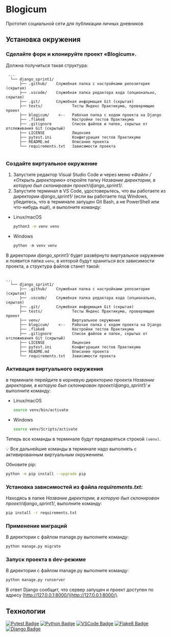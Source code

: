 # Blogicum

Прототип социальной сети для публикации личных дневников 

## Установка окружения 
### Сделайте форк и клонируйте проект «Blogicum».

Должна получиться такая структура:

```
 ...
  └── django_sprint1/
      ├── .github/    Служебная папка с настройками репозитория (скрытая)   
      ├── .vscode/    Служебная папка редактора кода (опционально, скрытая)
      ├── .git/       Служебная информация Git (скрытая)
      ├── tests/             Тесты Яндекс Практикума, проверяющие проект
      ├── blogicum/    <--   Рабочая папка с кодом проекта на Django
      ├── .flake8            Настройки тестов Практикума     
      ├── .gitignore         Список файлов и папок, скрытых от отслеживания Git (скрытый) 
      ├── LICENSE            Лицензия   
      ├── pytest.ini         Конфигурация тестов Практикума
      ├── README.md          Описание проекта 
      └── requirements.txt   Зависимости проекта
 
```

### Создайте виртуальное окружение

1. Запустите редактор Visual Studio Code и через меню «*Файл» / «Открыть директорию»* откройте папку *Название директории, в которую был склонирован проект/django_sprint1/*. 
2. Запустите терминал в VS Code, удостоверьтесь, что вы работаете из директории *django_sprint1/* (если вы работаете под Windows, убедитесь, что в терминале запущен Git Bash, а не PowerShell или что-нибудь ещё), и выполните команду:
- Linux/macOS
    
    ```bash
    python3 -m venv venv
    ```
    
- Windows
    
    ```python
    python -m venv venv
    ```
   
В директории *django_sprint1/* будет развёрнуто виртуальное окружение и появится папка `venv`, в которой будут храниться все зависимости проекта, а структура файлов станет такой:

```

...
  └── django_sprint1/
      ├── .github/    Служебная папка с настройками репозитория (скрытая)   
      ├── .vscode/    Служебная папка редактора кода (опционально, скрытая)
      ├── .git/       Служебная информация Git (скрытая)
      ├── tests/             Тесты Яндекс Практикума, проверяющие проект
      ├── venv/              Виртуальное окружение
      ├── blogicum/    <--   Рабочая папка с кодом проекта на Django
      ├── .flake8            Настройки тестов Практикума     
      ├── .gitignore         Список файлов и папок, скрытых от отслеживания Git (скрытый) 
      ├── LICENSE            Лицензия   
      ├── pytest.ini         Конфигурация тестов Практикума
      ├── README.md          Описание проекта 
      └── requirements.txt   Зависимости проекта
```

### Активация виртуального окружения
в терминале перейдите в корневую директорию проекта *Название директории, в которую был склонирован проект/django_sprint1/* и выполните команду:
- Linux/macOS
    
    ```bash
    source venv/bin/activate
    ```
    
- Windows
    
    ```bash
    source venv/Scripts/activate
    ```
    

Теперь все команды в терминале будут предваряться строкой `(venv)`.

💡 Все дальнейшие команды в терминале надо выполнять с активированным виртуальным окружением.

Обновите pip:

```bash
python -m pip install --upgrade pip
```

### Установка зависимостей из файла *requirements.txt*:
Находясь в папке *Название директории, в которую был склонирован проект/django_sprint1/*, выполните команду:

```bash
pip install -r requirements.txt
```

### Применение миграций

    
В директории с файлом manage.py выполните команду: 

```bash
python manage.py migrate
```

### Запуск проекта в dev-режиме

    
В директории с файлом manage.py выполните команду: 

```bash
python manage.py runserver
```

В ответ Django сообщит, что сервер запущен и проект доступен по адресу [http://127.0.0.1:8000/](http://127.0.0.1:8000/). 

## Технологии
[![Pytest Badge](https://img.shields.io/badge/-Python-blue?style=for-the-badge&labelColor=black&logo=python&logoColor=e535ab)](#)
[![Python Badge](https://img.shields.io/badge/-Python-blue?style=for-the-badge&labelColor=black&logo=python&logoColor=ffff00)](#)
[![VSCode Badge](https://img.shields.io/badge/-VSCode-blue?style=for-the-badge&labelColor=grey&logo=visualstudiocode&logoColor=white)](#)
[![Flake8 Badge](https://img.shields.io/badge/-Flake8-black?style=for-the-badge&labelColor=grey)](#)
[![Django Badge](https://img.shields.io/badge/-DRF-092E20?style=for-the-badge&labelColor=grey&logo=django&logoColor=white)](https://www.djangoproject.com/)


